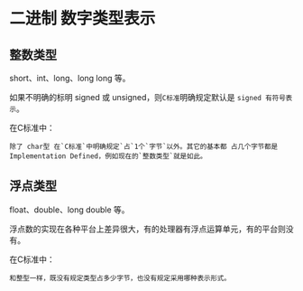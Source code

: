 二进制 数字类型表示
===========================

整数类型
----------

  short、int、long、long long 等。

  如果不明确的标明 signed 或 unsigned，则`C标准`明确规定默认是 `signed 有符号表示`。

  在C标准中：

    除了 char型 在`C标准`中明确规定`占`1个`字节`以外。其它的基本都 占几个字节都是 Implementation Defined，例如现在的`整数类型`就是如此。

浮点类型
----------

  float、double、long double 等。

  浮点数的实现在各种平台上差异很大，有的处理器有浮点运算单元，有的平台则没有。

  在C标准中：

    和整型一样，既没有规定类型占多少字节，也没有规定采用哪种表示形式。
